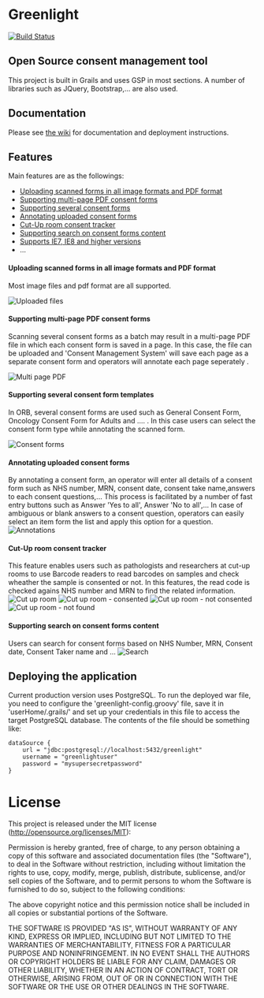 Greenlight 
=======
[![Build Status](https://travis-ci.org/OxBRCInformatics/greenlight.png?branch=develop)](https://travis-ci.org/OxBRCInformatics/greenlight)

Open Source consent management tool
------------
This project is built in Grails and uses GSP in most sections.
A number of libraries such as JQuery, Bootstrap,... are also used.

## Documentation
Please see [the wiki](https://github.com/OxBRCInformatics/greenlight/wiki) for documentation and deployment instructions.

## Features
Main features are as the followings:
* [Uploading scanned forms in all image formats and PDF format](#upload)
* [Supporting multi-page PDF consent forms](#multipagePDF)
* [Supporting several consent forms](#severalforms)
* [Annotating uploaded consent forms](#annotate)
* [Cut-Up room consent tracker](#cutup) 
* [Supporting search on consent forms content](#search)
* [Supports IE7, IE8 and higher versions](#IE)
* ...


#### <a name="upload" style="text-decoration:none">Uploading scanned forms in all image formats and PDF format</a>
Most image files and pdf format are all supported.

![Uploaded files](/resources/docImages/uploadedFiles.png)

#### <a name="annotate" style="text-decoration:none">Supporting multi-page PDF consent forms</a>
Scanning several consent forms as a batch may result in a multi-page PDF file in which each consent form is saved in a page. In this case, the file can be uploaded and 'Consent Management System' will save each page as a separate consent form and operators will annotate each page seperately .

![Multi page PDF](/resources/docImages/multipagePDF.png)

#### <a name="severalforms" style="text-decoration:none">Supporting several consent form templates</a>
In ORB, several consent forms are used such as General Consent Form, Oncology Consent Form for Adults and .... . In this case users can select the consent form type while annotating the scanned form.

![Consent forms](/resources/docImages/consentForms.png)

#### <a name="annotate" style="text-decoration:none">Annotating uploaded consent forms</a>
By annotating a consent form, an operator will enter all details of a consent form such as NHS number, MRN, consent date, consent take name,answers to each consent questions,...
This process is facilitated by a number of fast entry buttons such as Answer 'Yes to all', Answer 'No to all',...
In case of ambiguous or blank answers to a consent question, operators can easily select an item form the list and apply this option for a question.
![Annotations](/resources/docImages/annotation.png)

#### <a name="cutup" style="text-decoration:none">Cut-Up room consent tracker</a>
This feature enables users such as pathologists and researchers at cut-up rooms to use Barcode readers to read barcodes on samples and check wheather the sample is consented or not. In this features, the read code is checked agains NHS number and MRN to find the related information.
![Cut up room](/resources/docImages/cutuproom.png)
![Cut up room - consented](/resources/docImages/cutuproom-consented.png)
![Cut up room - not consented](/resources/docImages/cutuproom-Notconsented.png)
![Cut up room - not found](/resources/docImages/cutuproom-Notfound.png)


#### <a name="search" style="text-decoration:none">Supporting search on consent forms content</a>
Users can search for consent forms based on NHS Number, MRN, Consent date, Consent Taker name and ...
![Search](/resources/docImages/search.png)


## Deploying the application
Current production version uses PostgreSQL. 
To run the deployed war file, you need to configure the 'greenlight-config.groovy' file, save it in 'userHome/.grails/' and set up your credentials in this file to access the target PostgreSQL database. The contents of the file should be something like:

```
dataSource {
    url = "jdbc:postgresql://localhost:5432/greenlight"
    username = "greenlightuser"
    password = "mysupersecretpassword"
}
```


# License

This project is released under the MIT license (http://opensource.org/licenses/MIT):

Permission is hereby granted, free of charge, to any person obtaining a copy
of this software and associated documentation files (the "Software"), to deal
in the Software without restriction, including without limitation the rights
to use, copy, modify, merge, publish, distribute, sublicense, and/or sell
copies of the Software, and to permit persons to whom the Software is
furnished to do so, subject to the following conditions:

The above copyright notice and this permission notice shall be included in
all copies or substantial portions of the Software.

THE SOFTWARE IS PROVIDED "AS IS", WITHOUT WARRANTY OF ANY KIND, EXPRESS OR
IMPLIED, INCLUDING BUT NOT LIMITED TO THE WARRANTIES OF MERCHANTABILITY,
FITNESS FOR A PARTICULAR PURPOSE AND NONINFRINGEMENT. IN NO EVENT SHALL THE
AUTHORS OR COPYRIGHT HOLDERS BE LIABLE FOR ANY CLAIM, DAMAGES OR OTHER
LIABILITY, WHETHER IN AN ACTION OF CONTRACT, TORT OR OTHERWISE, ARISING FROM,
OUT OF OR IN CONNECTION WITH THE SOFTWARE OR THE USE OR OTHER DEALINGS IN
THE SOFTWARE.







